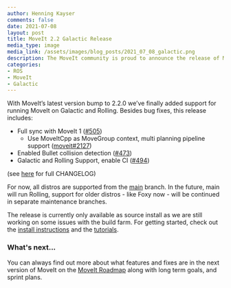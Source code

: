 ```yaml
---
author: Henning Kayser
comments: false
date: 2021-07-08
layout: post
title: MoveIt 2.2 Galactic Release
media_type: image
media_link: /assets/images/blog_posts/2021_07_08_galactic.png
description: The MoveIt community is proud to announce the release of MoveIt 2.2 Galactic
categories:
- ROS
- MoveIt
- Galactic
---
```


With MoveIt’s latest version bump to 2.2.0 we’ve finally added support for running MoveIt on Galactic and Rolling. Besides bug fixes, this release includes:


* Full sync with MoveIt 1 ([#505](https://github.com/ros-planning/moveit2/pull/505))
    * Use MoveItCpp as MoveGroup context, multi planning pipeline support ([moveit#2127](https://github.com/ros-planning/moveit/issues/2127))
* Enabled Bullet collision detection ([#473](https://github.com/ros-planning/moveit2/issues/473))
* Galactic and Rolling Support, enable CI ([#494](https://github.com/ros-planning/moveit2/issues/494))

(see [here](https://github.com/ros-planning/moveit2/commit/43050efd60fdaae7e64299c0d8de71de80c7af71) for full CHANGELOG)

For now, all distros are supported from the [main](https://github.com/ros-planning/moveit2/tree/main) branch. In the future, main will run Rolling, support for older distros - like Foxy now - will be continued in separate maintenance branches.

The release is currently only available as source install as we are still working on some issues with the build farm. For getting started, check out the [install instructions](https://moveit.ros.org/install-moveit2/source/) and the [tutorials](http://moveit2_tutorials.picknik.ai/).

### What's next...
You can always find out more about what features and fixes are in the next version of MoveIt on the [MoveIt Roadmap](https://moveit.ros.org/documentation/contributing/roadmap/) along with long term goals, and sprint plans.
